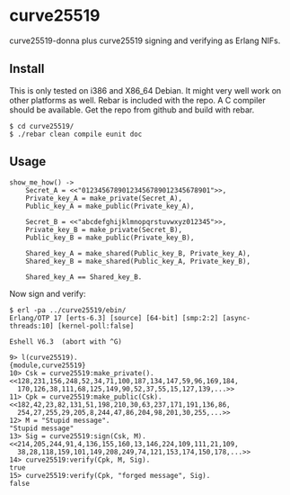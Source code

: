 # curve25519
curve25519-donna plus curve25519 signing and verifying as Erlang NIFs.

## Install
This is only tested on i386 and X86_64 Debian. It might very well work on other platforms as well.
Rebar is included with the repo. A C compiler should be available.
Get the repo from github and build with rebar.

```
$ cd curve25519/
$ ./rebar clean compile eunit doc
```

## Usage

```
show_me_how() ->
    Secret_A = <<"01234567890123456789012345678901">>,
    Private_key_A = make_private(Secret_A),
    Public_key_A = make_public(Private_key_A),

    Secret_B = <<"abcdefghijklmnopqrstuvwxyz012345">>,
    Private_key_B = make_private(Secret_B),
    Public_key_B = make_public(Private_key_B),
    
    Shared_key_A = make_shared(Public_key_B, Private_key_A),
    Shared_key_B = make_shared(Public_key_A, Private_key_B),
    
    Shared_key_A == Shared_key_B.
```
Now sign and verify:
```
$ erl -pa ../curve25519/ebin/
Erlang/OTP 17 [erts-6.3] [source] [64-bit] [smp:2:2] [async-threads:10] [kernel-poll:false]

Eshell V6.3  (abort with ^G)

9> l(curve25519).                  
{module,curve25519}
10> Csk = curve25519:make_private().
<<128,231,156,248,52,34,71,100,187,134,147,59,96,169,184,
  170,126,38,111,68,125,149,90,52,37,55,15,127,139,...>>
11> Cpk = curve25519:make_public(Csk).       
<<182,42,23,82,131,51,198,210,30,63,237,171,191,136,86,
  254,27,255,29,205,8,244,47,86,204,98,201,30,255,...>>
12> M = "Stupid message".              
"Stupid message"
13> Sig = curve25519:sign(Csk, M).     
<<214,205,244,91,4,136,155,160,13,146,224,109,111,21,109,
  38,28,118,159,101,149,208,249,74,121,153,174,150,178,...>>
14> curve25519:verify(Cpk, M, Sig).    
true
15> curve25519:verify(Cpk, "forged message", Sig).
false

```